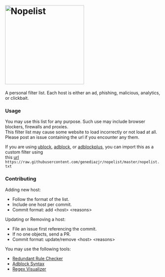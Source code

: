 # <a href='https://github.com/genediazjr/nopelist'><img src='https://raw.githubusercontent.com/genediazjr/nopelist/master/docs/logo_readme.png' alt="Nopelist" width='256'></a>
A personal filter list. Each host is either an ad, phishing, malicious, analytics, or clickbait.

### Usage
You may use this list for any purpose. Such use may include browser blockers, firewalls and proxies.<br>
This filter list may cause some website to load incorrectly or not load at all.<br>
Please post an issue containing the url if you encounter any them.

If you are using [ublock](https://www.ublock.org/), [adblock](https://www.getadblock.com/), or [adblockplus](https://adblockplus.org/),
you can import this as a custom filter using<br>this
[url](https://raw.githubusercontent.com/genediazjr/nopelist/master/nopelist.txt)
`https://raw.githubusercontent.com/genediazjr/nopelist/master/nopelist.txt`

### Contributing
Adding new host:
- Follow the format of the list.
- Include one host per commit.
- Commit format: add &lt;host&gt; &lt;reasons&gt;

Updating or Removing a host:
- File an issue first referencing the commit.
- If no one objects, send a PR.
- Commit format: update/remove &lt;host&gt; &lt;reasons&gt;

You may use the following tools:
- [Redundant Rule Checker](https://arestwo.org/famlam/redundantRuleChecker.html)
- [Adblock Syntax](https://adblockplus.org/filters)
- [Regex Visualizer](http://www.regexper.com/)
